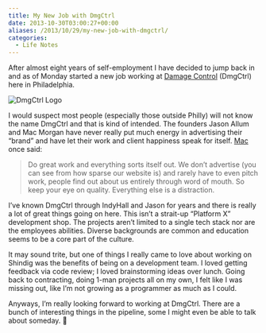 ```yaml
---
title: My New Job with DmgCtrl
date: 2013-10-30T03:00:27+00:00
aliases: /2013/10/29/my-new-job-with-dmgctrl/
categories:
  - Life Notes
---
```


After almost eight years of self-employment I have decided to jump back in and as of Monday started a new job working at [Damage Control][1] (DmgCtrl) here in Philadelphia.

![DmgCtrl Logo][2]

I would suspect most people (especially those outside Philly) will not know the name DmgCtrl and that is kind of intended. The founders Jason Allum and Mac Morgan have never really put much energy in advertising their &#8220;brand&#8221; and have let their work and client happiness speak for itself. [Mac][3] once said:

> Do great work and everything sorts itself out. We don’t advertise (you can see from how sparse our website is) and rarely have to even pitch work, people find out about us entirely through word of mouth. So keep your eye on quality. Everything else is a distraction.

I&#8217;ve known DmgCtrl through IndyHall and Jason for years and there is really a lot of great things going on here. This isn&#8217;t a strait-up &#8220;Platform X&#8221; development shop. The projects aren&#8217;t limited to a single tech stack nor are the employees abilities. Diverse backgrounds are common and education seems to be a core part of the culture.

It may sound trite, but one of things I really came to love about working on Shindig was the benefits of being on a development team. I loved getting feedback via code review; I loved brainstorming ideas over lunch. Going back to contracting, doing 1-man projects all on my own, I felt like I was missing out, like I&#8217;m not growing as a programmer as much as I could.

Anyways, I&#8217;m really looking forward to working at DmgCtrl. There are a bunch of interesting things in the pipeline, some I might even be able to talk about someday. 🙂

[1]: http://dmgctrl.com/
[2]: http://mikezornek.com/media/images/dmgctrl-logo.png "DmgCtrl Logo"
[3]: http://technical.ly/philly/2013/01/14/mac-morgan-dmgctrl/
